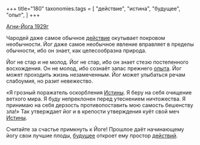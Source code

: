 +++
title="180"
taxonomies.tags = [
 "действие",
 "истина",
 "будущее",
 "опыт",
]
+++

[Агни-Йога 1929г](/agni/1929)

Чародей даже самое обычное [действие](/tags/действие) окутывает покровом необычности. Йог даже самое необычное явление вправляет в пределы обычности, ибо он знает, как целесообразна природа.   

Йог не стар и не молод. Йог не стар, ибо он знает стезю постепенного восхождения. Он не молод, ибо сознаёт запас прежнего [опыта](/tags/опыт). Йог может проходить жизнь незамеченным. Йог может улыбаться речам слабоумия, но разит невежество.   

«Я грозный поражатель оскорбления [Истины](/tags/истина). Я беру на себя очищение ветхого мира. Я буду непреклонен перед утеснением ничтожества. Я принимаю на себя дерзость противопоставить мою самость бешенству зла!» Так утверждает йог и в крепости утверждения куёт свой меч [Истины](/tags/истина).   

Считайте за счастье примкнуть к Йоге! Прошлое даёт начинающему йогу свои лучшие плоды, [будущее](/tags/будущее) откроет ему простор [действий](/tags/действие).